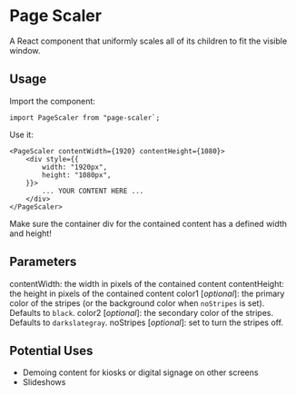 # Page Scaler

A React component that uniformly scales all of its children to fit the visible window.

## Usage

Import the component:
```
import PageScaler from "page-scaler`;
```

Use it:
```
<PageScaler contentWidth={1920} contentHeight={1080}>
	<div style={{
		width: "1920px",
		height: "1080px",
	}}>
		... YOUR CONTENT HERE ...
	</div>
</PageScaler>
```

Make sure the container div for the contained content has a defined width and height!

## Parameters

contentWidth: the width in pixels of the contained content
contentHeight: the height in pixels of the contained content
color1 [_optional_]: the primary color of the stripes (or the background color when `noStripes` is set). Defaults to `black`.
color2 [_optional_]: the secondary color of the stripes. Defaults to `darkslategray`.
noStripes [_optional_]: set to turn the stripes off.

## Potential Uses

- Demoing content for kiosks or digital signage on other screens
- Slideshows